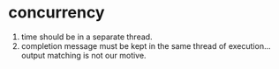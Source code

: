 # concurrency

1. time should be in a separate thread.
2. completion message must be kept in the same thread of execution... output matching is not our motive.
